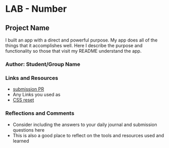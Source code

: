 # LAB - Number

## Project Name

I built an app with a direct and powerful purpose. My app does all of the things that it accomplishes well. Here  I describe the purpose and functionality so those that visit my README understand the app.

### Author: Student/Group Name

### Links and Resources
* [submission PR](http://xyz.com)
* Any Links you used as
* [CSS reset](https://meyerweb.com/eric/tools/css/reset/)

### Reflections and Comments
* Consider including the answers to your daily journal and submission questions here
* This is also a good place to reflect on the tools and resources used and learned